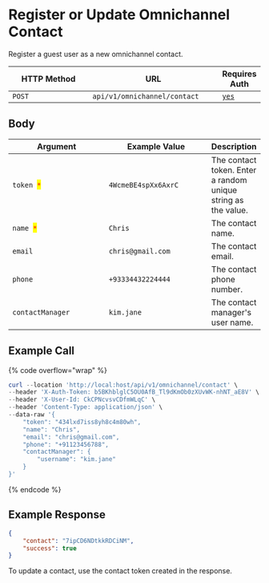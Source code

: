 # Register or Update Omnichannel Contact

Register a guest user as a new omnichannel contact.

<table><thead><tr><th width="163">HTTP Method</th><th width="250">URL</th><th>Requires Auth</th></tr></thead><tbody><tr><td><code>POST</code></td><td><code>api/v1/omnichannel/contact</code></td><td><a href="../../../authentication-endpoints/"><code>yes</code></a></td></tr></tbody></table>

## Body

<table><thead><tr><th width="199.33333333333331">Argument</th><th width="207">Example Value</th><th>Description</th></tr></thead><tbody><tr><td><code>token </code><mark style="color:red;"><code>*</code></mark></td><td><code>4WcmeBE4spXx6AxrC</code></td><td>The contact token. Enter a random unique string as the value.</td></tr><tr><td><code>name </code><mark style="color:red;"><code>*</code></mark></td><td><code>Chris</code></td><td>The contact name.</td></tr><tr><td><code>email</code></td><td><code>chris@gmail.com</code></td><td>The contact email.</td></tr><tr><td><code>phone</code></td><td><code>+93334432224444</code></td><td>The contact phone number.</td></tr><tr><td><code>contactManager</code></td><td><code>kim.jane</code></td><td>The contact manager's user name.</td></tr></tbody></table>

## Example Call

{% code overflow="wrap" %}
```powershell
curl --location 'http://local:host/api/v1/omnichannel/contact' \
--header 'X-Auth-Token: b5BKhblglC5OU0AfB_Tl9dKmOb0zXUvWK-nhNT_aE8V' \
--header 'X-User-Id: CkCPNcvsvCDfmWLqC' \
--header 'Content-Type: application/json' \
--data-raw '{
    "token": "434lxd7iss8yh8c4m80wh",
    "name": "Chris",
    "email": "chris@gmail.com",
    "phone": "+91123456788",
    "contactManager": {
        "username": "kim.jane"
    }
}'
```
{% endcode %}

## Example Response

```json
{
    "contact": "7ipCD6NDtkkRDCiNM",
    "success": true
}
```

To update a contact, use the contact token created in the response.
